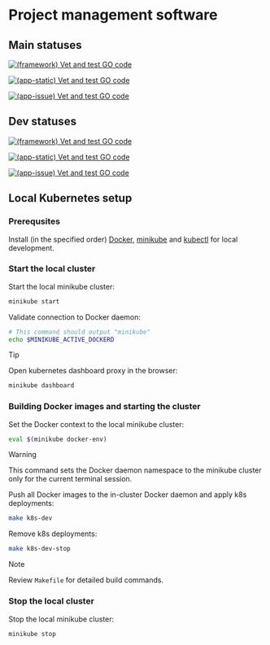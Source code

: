 # Project management software

## Main statuses

[![(framework) Vet and test GO code](https://github.com/RSOPMS/app/actions/workflows/framework.yaml/badge.svg?branch=main&event=push)](https://github.com/RSOPMS/app/actions/workflows/framework.yaml)

[![(app-static) Vet and test GO code](https://github.com/RSOPMS/app/actions/workflows/app-static.yaml/badge.svg?branch=main&event=push)](https://github.com/RSOPMS/app/actions/workflows/app-static.yaml)

[![(app-issue) Vet and test GO code](https://github.com/RSOPMS/app/actions/workflows/app-issue.yaml/badge.svg?branch=main&event=push)](https://github.com/RSOPMS/app/actions/workflows/app-issue.yaml)

## Dev statuses

[![(framework) Vet and test GO code](https://github.com/RSOPMS/app/actions/workflows/framework.yaml/badge.svg?branch=dev&event=push)](https://github.com/RSOPMS/app/actions/workflows/framework.yaml)

[![(app-static) Vet and test GO code](https://github.com/RSOPMS/app/actions/workflows/app-static.yaml/badge.svg?branch=dev&event=push)](https://github.com/RSOPMS/app/actions/workflows/app-static.yaml)

[![(app-issue) Vet and test GO code](https://github.com/RSOPMS/app/actions/workflows/app-issue.yaml/badge.svg?branch=dev&event=push)](https://github.com/RSOPMS/app/actions/workflows/app-issue.yaml)

## Local Kubernetes setup

### Prerequsites

Install (in the specified order) [Docker](https://docs.docker.com/engine/install/), [minikube](https://minikube.sigs.k8s.io/docs/) and [kubectl](https://kubernetes.io/docs/tasks/tools/#kubectl) for local development.

### Start the local cluster

Start the local minikube cluster:

```sh
minikube start
```

Validate connection to Docker daemon:

```sh
# This command should output "minikube"
echo $MINIKUBE_ACTIVE_DOCKERD
```

> [!TIP]
>
> Open kubernetes dashboard proxy in the browser:
>
> ```sh
> minikube dashboard
> ```

### Building Docker images and starting the cluster

Set the Docker context to the local minikube cluster:

```sh
eval $(minikube docker-env)
```

> [!WARNING]
>
> This command sets the Docker daemon namespace to the minikube cluster only for the current terminal session.

Push all Docker images to the in-cluster Docker daemon and apply k8s deployments:

```sh
make k8s-dev
```

Remove k8s deployments:

```sh
make k8s-dev-stop
```

> [!NOTE]
>
> Review `Makefile` for detailed build commands.

### Stop the local cluster

Stop the local minikube cluster:

```sh
minikube stop
```
